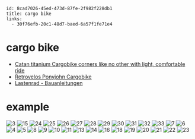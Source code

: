 ```
id: 8cad7026-45ed-473d-87fe-2f982f228db1
title: cargo bike
links:
  - 30f76efb-20c1-48d7-baed-6a57f1fe71e4
```

# cargo bike

* [Catan titanium Cargobike corners like no other with light, comfortable ride][1]
* [Retrovelos Ponyjohn Cargobike][2]
* [Lastenrad - Bauanleitungen][12]

# example

![3][3]
![15][15]
![24][24]
![25][25]
![26][26]
![27][27]
![28][28]
![29][29]
![30][30]
![31][31]
![32][32]
![33][33]
![7][7]
![6][6]
![4][4]
![5][5]
![8][8]
![9][9]
![10][10]
![11][11]
![13][13]
![14][14]
![16][16]
![18][18]
![19][19]
![20][20]
![21][21]
![22][22]
![23][23]



[1]: https://bikerumor.com/catan-titanium-cargobike-corners-like-no-other-with-light-comfortable-ride/
[2]: https://frankys.blog/2017/03/12/retrovelos-ponyjohn-cargobike/
[3]: https://i.pinimg.com/originals/87/dc/0c/87dc0c006db7d96083d4e24db3e6c0ec.jpg
[4]: https://i.pinimg.com/originals/cd/6d/7c/cd6d7c98756eaf4928293336e83cb928.jpg
[5]: https://i.pinimg.com/originals/5c/97/50/5c9750e1f903ad189f2a48f307eaeca5.jpg
[6]: https://image.jimcdn.com/app/cms/image/transf/dimension=1400x10000:format=jpg/path/sae69c053358d0703/image/id9d781811e163b1f/version/1552386250/image.jpg
[7]: https://i.pinimg.com/originals/d1/20/5a/d1205ab6d50f20011cc5758c6fccc17b.jpg
[8]: https://i.pinimg.com/originals/d9/80/33/d9803344bfde9c10946629169b7a8291.jpg
[9]: https://64.media.tumblr.com/3e638a055357f52b9e83bafc164780c8/tumblr_njec7k4bl81rsr3juo1_1280.jpg
[10]: https://cdn.blessthisstuff.com/imagens/stuff/penny-pelican-cargo-bike.jpg
[11]: https://i.pinimg.com/originals/37/79/4b/37794b6d7c18349c0a934f44443f7d4d.jpg
[12]: https://www.werkstatt-lastenrad.de/index.php?title=Bauanleitungen
[13]: https://i.pinimg.com/564x/07/6e/3c/076e3c4c3a87ae331cf921d9a2c85234.jpg
[14]: https://i.pinimg.com/originals/7c/b2/ec/7cb2ec6a9db75afb73b4e806ea60007c.jpg
[15]: https://media.voog.com/0000/0038/9581/photos/turbolader-lastenrad-cargobike-18-02.jpg
[16]: https://i.pinimg.com/564x/d4/7a/76/d47a76d6b97225c60c14e8235f411e78.jpg
[18]: https://i.pinimg.com/originals/2a/a2/2f/2aa22f9c9ca75c917d0bed8d302fee6e.jpg
[19]: https://www.cargobikez.de/media/99/20/60/1623012838/BASTIAEN_Cargo_teaser2.jpg
[20]: https://www.cargobikez.de/media/2c/36/ed/1645510028/Bastiaen%20RAL5023%20Fernblau%20cam1.jpg
[21]: https://www.cargobikez.de/media/ef/67/32/1649415249/eYOONIT_reed_job.jpg
[22]: https://www.cargobikez.de/media/c2/a6/20/1612618594/Cargo-Classic.jpg
[23]: https://www.cargobikez.de/media/25/c9/6d/1602611933/Omnium-MiniMax-white-bg-72-rgb.jpg
[24]: https://media.voog.com/0000/0038/9581/photos/radlader_pendix_lastenrad_3.jpg
[25]: https://media.voog.com/0000/0038/9581/photos/radlader_pendix_lastenrad_4.jpg
[26]: https://media.voog.com/0000/0038/9581/photos/pirad02.JPG
[27]: https://media.voog.com/0000/0038/9581/photos/lastenrad-radlader-2k.JPG
[28]: https://media.voog.com/0000/0038/9581/photos/resized_Cargobike%20Radlader%20und%20Turbolader%20Lastenrad%20SPEZI%202016%20DSC00889.jpg
[29]: https://media.voog.com/0000/0038/9581/photos/schokolader.jpg
[30]: https://media.voog.com/0000/0038/9581/photos/SCHOKOLADER%20Gen%203.2%20mit%20Duffle%20Bag.jpg
[31]: https://media.voog.com/0000/0038/9581/photos/CBM-Gen3.1-SONEdelux-Verseilung.jpg
[32]: https://media.voog.com/0000/0038/9581/photos/radlader-cargo-bike-gen3-lastenrad-02-1800.jpg
[33]: https://media.voog.com/0000/0038/9581/photos/stuffbox-bench-radlader-2.jpg

